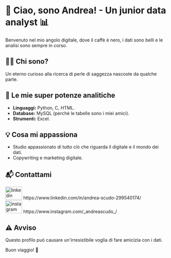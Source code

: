 # 👋 Ciao, sono Andrea! - Un junior data analyst  📊

Benvenuto nel mio angolo digitale, dove il caffè è nero, i dati sono belli e le analisi sono sempre in corso.

## 👨‍💻 Chi sono?

Un eterno curioso alla ricerca di perle di saggezza nascoste da qualche parte. 

## 🚀 Le mie super potenze analitiche

- **Linguaggi:** Python, C, HTML.
- **Database:** MySQL (perché le tabelle sono i miei amici).
- **Strumenti:** Excel.

## 💡 Cosa mi appassiona

- Studio appassionato di tutto ciò che riguarda il digitale e il mondo dei dati.
- Copywriting e marketing digitale.

## 📬 Contattami

<div align="left">
  <img src="https://raw.githubusercontent.com/maurodesouza/profile-readme-generator/master/src/assets/icons/social/linkedin/default.svg" width="52" height="40" alt="linkedin logo"  />
https://www.linkedin.com/in/andrea-scudo-299540174/
</div>
<div align="left">
<img src="https://raw.githubusercontent.com/maurodesouza/profile-readme-generator/master/src/assets/icons/social/instagram/default.svg" width="52" height="40" alt="instagram logo"  />
https://www.instagram.com/_andreascudo_/
</div>

###

## ⚠️ Avviso

Questo profilo può causare un'irresistibile voglia di fare amicizia con i dati.

Buon viaggio! 🚀

